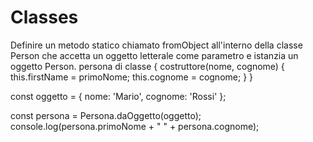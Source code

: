 # Classes

Definire un metodo statico chiamato fromObject all'interno della classe Person che accetta un oggetto letterale come parametro e istanzia un oggetto Person.
persona di classe {
costruttore(nome, cognome) {
this.firstName = primoNome;
this.cognome = cognome;
}
}

const oggetto = {
nome: 'Mario',
cognome: 'Rossi'
};

const persona = Persona.daOggetto(oggetto);
console.log(persona.primoNome + " " + persona.cognome);